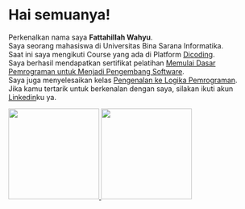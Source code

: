 # Hai semuanya! 
Perkenalkan nama saya **Fattahillah Wahyu**.\
Saya seorang mahasiswa di Universitas Bina Sarana Informatika.\
Saat ini saya mengikuti Course yang ada di Platform [Dicoding](https://www.dicoding.com/).\
Saya berhasil mendapatkan sertifikat pelatihan [Memulai Dasar Pemrograman untuk Menjadi Pengembang Software](https://www.dicoding.com/certificates/EYX46316OPDL).\
Saya juga menyelesaikan kelas [Pengenalan ke Logika Pemrograman](https://www.dicoding.com/certificates/1RXY6855KZVM).\
Jika kamu tertarik untuk berkenalan dengan saya, silakan ikuti akun [Linkedin](https://www.linkedin.com/in/fattahillahwahyu)ku ya.

<p align="left">
<a href="https://github.com/FattahWahyu">
  <img height="180em" src="https://github-readme-stats-eight-theta.vercel.app/api?username=gilangadhan&show_icons=true&theme=algolia&include_all_commits=true&count_private=true"/>
  <img height="180em" src="https://github-readme-stats-eight-theta.vercel.app/api/top-langs/?username=gilangadhan&layout=compact&langs_count=8&theme=algolia"/>
</a>
</p>
